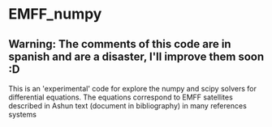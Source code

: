 # EMFF_numpy
## Warning: The comments of this code are in spanish and are a disaster, I'll improve them soon :D
This is an 'experimental' code for explore the numpy and scipy solvers for differential equations. 
The equations correspond to EMFF satellites described in Ashun text (document in bibliography) in many references systems
